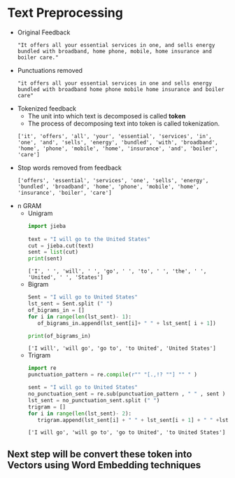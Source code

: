 # Text Preprocessing

* Original Feedback
  ```
  "It offers all your essential services in one, and sells energy bundled with broadband, home phone, mobile, home insurance and boiler care."
  ```
* Punctuations removed
  ```
  "it offers all your essential services in one and sells energy bundled with broadband home phone mobile home insurance and boiler care"
  ```
* Tokenized feedback
  - The unit into which text is decomposed is called **token**
  - The process of decomposing text into token is called tokenization.
  ```
  ['it', 'offers', 'all', 'your', 'essential', 'services', 'in', 'one', 'and', 'sells', 'energy', 'bundled', 'with', 'broadband', 'home', 'phone', 'mobile', 'home', 'insurance', 'and', 'boiler', 'care']
  ```
* Stop words removed from feedback
  ```
  ['offers', 'essential', 'services', 'one', 'sells', 'energy', 'bundled', 'broadband', 'home', 'phone', 'mobile', 'home', 'insurance', 'boiler', 'care']
  ```
* n GRAM
  * Unigram
    ```python
    import jieba
 
    text = "I will go to the United States"
    cut = jieba.cut(text)
    sent = list(cut)
    print(sent)
    ```
    `['I', ' ', 'will', ' ', 'go', ' ', 'to', ' ', 'the', ' ', 'United', ' ', 'States']`
  * Bigram
    ```python
    Sent = "I will go to United States"
    lst_sent = Sent.split (" ")
    of_bigrams_in = []
    for i in range(len(lst_sent)- 1):
       of_bigrams_in.append(lst_sent[i]+ " " + lst_sent[ i + 1])

    print(of_bigrams_in)
    ```
    `['I will', 'will go', 'go to', 'to United', 'United States']`
  * Trigram
    ```python
    import re
    punctuation_pattern = re.compile(r"" "[.,!? ""] "" " )

    sent = "I will go to United States"
    no_punctuation_sent = re.sub(punctuation_pattern , " " , sent )
    lst_sent = no_punctuation_sent.split (" ")
    trigram = []
    for i in range(len(lst_sent)- 2):
       trigram.append(lst_sent[i] + " " + lst_sent[i + 1] + " " +lst_sent[i + 2])
    ```
    `['I will go', 'will go to', 'go to United', 'to United States']`

## Next step will be convert these token into Vectors using Word Embedding techniques
